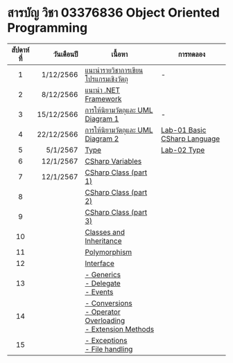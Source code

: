 #  สารบัญ วิชา 03376836 Object Oriented Programming

|สัปดาห์ที่ |วันเดือนปี | เนื้อหา|การทดลอง|
|:---:|---:|----|---|
|1| 1/12/2566|[แนะนำรายวิชาการเขียนโปรแกรมเชิงวัตถุ](https://github.com/03376836-OOP-2566/03376836-OOP-2566-Week-01) | - |
|2| 8/12/2566|[แนะนำ .NET Framework](https://github.com/03376836-OOP-2566/03376836-OOP-2566-Week-02)|
|3| 15/12/2566|[การให้นิยามวัตถุและ UML Diagram 1](https://github.com/03376836-OOP-2566/03376836-OOP-2566-Week-03)| - |
|4| 22/12/2566|[การให้นิยามวัตถุและ UML Diagram 2](https://github.com/03376836-OOP-2566/03376836-OOP-2566-Week-04)| [Lab-01 Basic CSharp Language](https://github.com/03376836-OOP-2566/03376836-OOP-2566-Lab-01) |
|5| 5/1/2567|[Type](https://github.com/03376836-OOP-2566/03376836-OOP-2566-Week-05)| [Lab-02 Type](https://github.com/03376836-OOP-2566/03376836-OOP-2566-Lab-02) |
|6| 12/1/2567|[CSharp Variables](https://github.com/03376836-OOP-2566/03376836-OOP-2566-Week-06)|
|7| 12/1/2567|[CSharp Class (part 1)](https://github.com/03376836-OOP-2566/03376836-OOP-2566-Week-07)|
|8| |[CSharp Class (part 2)](https://github.com/03376836-OOP-2566/03376836-OOP-2566-Week-08)|
|9| |[CSharp Class (part 3)](https://github.com/03376836-OOP-2566/03376836-OOP-2566-Week-09)|
|10| |[Classes and Inheritance ]()|
|11| |[Polymorphism]()|
|12| |[Interface]()|
|13| |[- Generics<br>- Delegate<br>- Events]()|
|14| |[- Conversions<br>- Operator Overloading<br>- Extension Methods]()|
|15| |[- Exceptions<br>- File handling]()|
